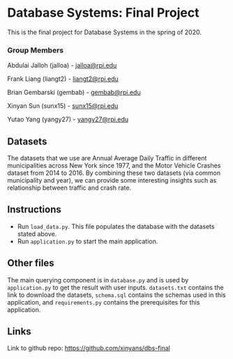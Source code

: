 # Database Systems: Final Project
This is the final project for Database Systems in the spring of 2020. 

### Group Members
Abdulai Jalloh (jalloa) - jalloa@rpi.edu

Frank Liang (liangt2) - liangt2@rpi.edu

Brian Gembarski (gembab) - gembab@rpi.edu

Xinyan Sun (sunx15) - sunx15@rpi.edu

Yutao Yang (yangy27) - yangy27@rpi.edu

## Datasets
The datasets that we use are Annual Average Daily Traffic in different municipalities across New York since 1977, and the Motor Vehicle Crashes dataset from 2014 to 2016. By combining these two datasets (via common municipality and year), we can provide some interesting insights such as relationship between traffic and crash rate.

## Instructions
* Run `load_data.py`. This file populates the database with the datasets stated above.
* Run `application.py` to start the main application.

## Other files
The main querying component is in `database.py` and is used by `application.py` to get the result with user inputs.
`datasets.txt` contains the link to download the datasets, `schema.sql` contains the schemas used in this application, and `requirements.py` contains the prerequisites for this application.

## Links
Link to github repo: https://github.com/xinyans/dbs-final